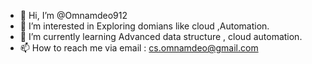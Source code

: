 - 👋 Hi, I’m @Omnamdeo912
- 👀 I’m interested in Exploring domians like cloud ,Automation.
- 🌱 I’m currently learning Advanced data structure , cloud automation.
- 📫 How to reach me via email : cs.omnamdeo@gmail.com

<!---
Omnamdeo912/Omnamdeo912 is a ✨ special ✨ repository because its `README.md` (this file) appears on your GitHub profile.
You can click the Preview link to take a look at your changes.
--->
